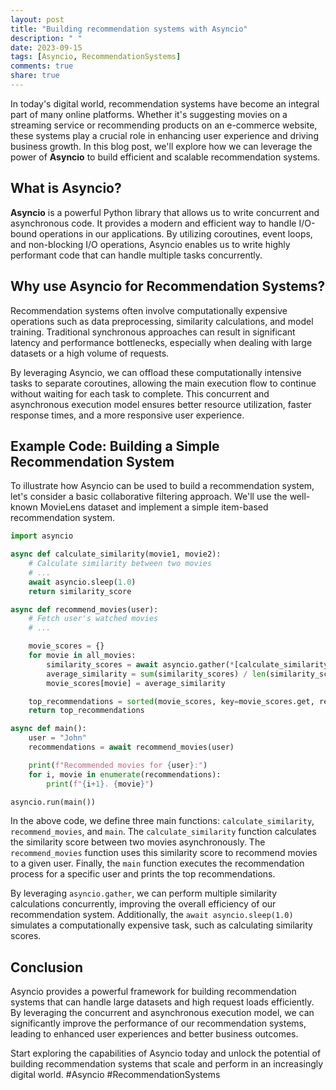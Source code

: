 ```yaml
---
layout: post
title: "Building recommendation systems with Asyncio"
description: " "
date: 2023-09-15
tags: [Asyncio, RecommendationSystems]
comments: true
share: true
---
```


In today's digital world, recommendation systems have become an integral part of many online platforms. Whether it's suggesting movies on a streaming service or recommending products on an e-commerce website, these systems play a crucial role in enhancing user experience and driving business growth. In this blog post, we'll explore how we can leverage the power of **Asyncio** to build efficient and scalable recommendation systems.

## What is Asyncio?

**Asyncio** is a powerful Python library that allows us to write concurrent and asynchronous code. It provides a modern and efficient way to handle I/O-bound operations in our applications. By utilizing coroutines, event loops, and non-blocking I/O operations, Asyncio enables us to write highly performant code that can handle multiple tasks concurrently.

## Why use Asyncio for Recommendation Systems?

Recommendation systems often involve computationally expensive operations such as data preprocessing, similarity calculations, and model training. Traditional synchronous approaches can result in significant latency and performance bottlenecks, especially when dealing with large datasets or a high volume of requests.

By leveraging Asyncio, we can offload these computationally intensive tasks to separate coroutines, allowing the main execution flow to continue without waiting for each task to complete. This concurrent and asynchronous execution model ensures better resource utilization, faster response times, and a more responsive user experience.

## Example Code: Building a Simple Recommendation System

To illustrate how Asyncio can be used to build a recommendation system, let's consider a basic collaborative filtering approach. We'll use the well-known MovieLens dataset and implement a simple item-based recommendation system.

```python
import asyncio

async def calculate_similarity(movie1, movie2):
    # Calculate similarity between two movies
    # ...
    await asyncio.sleep(1.0)
    return similarity_score

async def recommend_movies(user):
    # Fetch user's watched movies
    # ...

    movie_scores = {}
    for movie in all_movies:
        similarity_scores = await asyncio.gather(*[calculate_similarity(movie, user_movie) for user_movie in user_watched_movies])
        average_similarity = sum(similarity_scores) / len(similarity_scores)
        movie_scores[movie] = average_similarity

    top_recommendations = sorted(movie_scores, key=movie_scores.get, reverse=True)[:10]
    return top_recommendations

async def main():
    user = "John"
    recommendations = await recommend_movies(user)

    print(f"Recommended movies for {user}:")
    for i, movie in enumerate(recommendations):
        print(f"{i+1}. {movie}")

asyncio.run(main())
```

In the above code, we define three main functions: `calculate_similarity`, `recommend_movies`, and `main`. The `calculate_similarity` function calculates the similarity score between two movies asynchronously. The `recommend_movies` function uses this similarity score to recommend movies to a given user. Finally, the `main` function executes the recommendation process for a specific user and prints the top recommendations.

By leveraging `asyncio.gather`, we can perform multiple similarity calculations concurrently, improving the overall efficiency of our recommendation system. Additionally, the `await asyncio.sleep(1.0)` simulates a computationally expensive task, such as calculating similarity scores.

## Conclusion

Asyncio provides a powerful framework for building recommendation systems that can handle large datasets and high request loads efficiently. By leveraging the concurrent and asynchronous execution model, we can significantly improve the performance of our recommendation systems, leading to enhanced user experiences and better business outcomes.

Start exploring the capabilities of Asyncio today and unlock the potential of building recommendation systems that scale and perform in an increasingly digital world. #Asyncio #RecommendationSystems